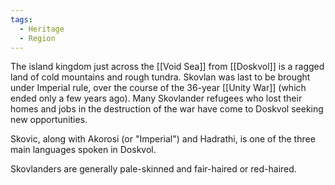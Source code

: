 ```yaml
---
tags:
  - Heritage
  - Region
---
```

The island kingdom just across the [[Void Sea]] from [[Doskvol]] is a ragged land of cold mountains and rough tundra. Skovlan was last to be brought under Imperial rule, over the course of the 36-year [[Unity War]] (which ended only a few years ago). Many Skovlander refugees who lost their homes and jobs in the destruction of the war have come to Doskvol seeking new opportunities. 

Skovic, along with Akorosi (or "Imperial") and Hadrathi, is one of the three main languages spoken in Doskvol. 

Skovlanders are generally pale-skinned and fair-haired or red-haired.

